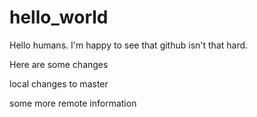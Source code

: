 # hello_world

Hello humans. I'm happy to see that github isn't that hard. 

Here are some changes

local changes to master

some more remote information

